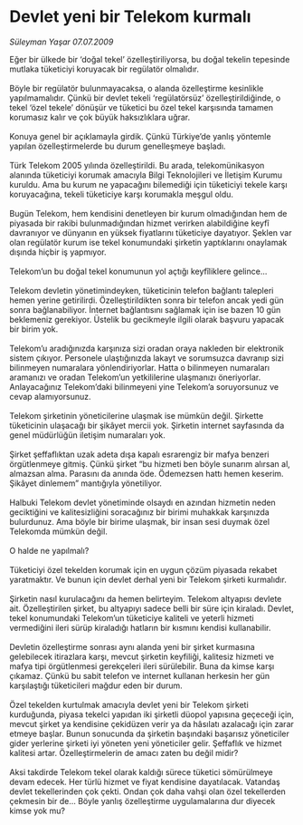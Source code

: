 # Devlet yeni bir Telekom kurmalı

*Süleyman Yaşar 07.07.2009*

<div class="taraf_structure_2col_1zq">
<div class="margen_n">



 <p>Eğer bir ülkede bir ‘doğal tekel’ özelleştiriliyorsa, bu doğal tekelin tepesinde mutlaka tüketiciyi koruyacak bir regülatör olmalıdır. <br/><br/>Böyle bir regülatör bulunmayacaksa, o alanda özelleştirme kesinlikle yapılmamalıdır. Çünkü bir devlet tekeli ‘regülatörsüz’ özelleştirildiğinde, o tekel ‘özel tekele’ dönüşür ve tüketici bu özel tekel karşısında tamamen korumasız kalır ve çok büyük haksızlıklara uğrar. <br/><br/>Konuya genel bir açıklamayla girdik. Çünkü Türkiye’de yanlış yöntemle yapılan özelleştirmelerde bu durum genelleşmeye başladı. <br/><br/>Türk Telekom 2005 yılında özelleştirildi. Bu arada, telekomünikasyon alanında tüketiciyi korumak amacıyla Bilgi Teknolojileri ve İletişim Kurumu kuruldu. Ama bu kurum ne yapacağını bilemediği için tüketiciyi tekele karşı koruyacağına, tekeli tüketiciye karşı korumakla meşgul oldu. <br/><br/>Bugün Telekom, hem kendisini denetleyen bir kurum olmadığından hem de piyasada bir rakibi bulunmadığından hizmet verirken alabildiğine keyfî davranıyor ve dünyanın en yüksek fiyatlarını tüketiciye dayatıyor. Şeklen var olan regülatör kurum ise tekel konumundaki şirketin yaptıklarını onaylamak dışında hiçbir iş yapmıyor. <br/><br/>Telekom’un bu doğal tekel konumunun yol açtığı keyfîliklere gelince... <br/><br/>Telekom devletin yönetimindeyken, tüketicinin telefon bağlantı talepleri hemen yerine getirilirdi. Özelleştirildikten sonra bir telefon ancak yedi gün sonra bağlanabiliyor. İnternet bağlantısını sağlamak için ise bazen 10 gün beklemeniz gerekiyor. Üstelik bu gecikmeyle ilgili olarak başvuru yapacak bir birim yok. <br/><br/>Telekom’u aradığınızda karşınıza sizi oradan oraya nakleden bir elektronik sistem çıkıyor. Personele ulaştığınızda lakayt ve sorumsuzca davranıp sizi bilinmeyen numaralara yönlendiriyorlar. Hatta o bilinmeyen numaraları aramanızı ve oradan Telekom’un yetkililerine ulaşmanızı öneriyorlar. Anlayacağınız Telekom’daki bilinmeyeni yine Telekom’a soruyorsunuz ve cevap alamıyorsunuz. <br/><br/>Telekom şirketinin yöneticilerine ulaşmak ise mümkün değil. Şirkette tüketicinin ulaşacağı bir şikâyet mercii yok. Şirketin internet sayfasında da genel müdürlüğün iletişim numaraları yok. <br/><br/>Şirket şeffaflıktan uzak adeta dışa kapalı esrarengiz bir mafya benzeri örgütlenmeye gitmiş. Çünkü şirket “bu hizmeti ben böyle sunarım alırsan al, almazsan alma. Parasını da anında öde. Ödemezsen hattı hemen keserim. Şikâyet dinlemem” mantığıyla yönetiliyor. <br/><br/>Halbuki Telekom devlet yönetiminde olsaydı en azından hizmetin neden geciktiğini ve kalitesizliğini soracağınız bir birimi muhakkak karşınızda bulurdunuz. Ama böyle bir birime ulaşmak, bir insan sesi duymak özel Telekomda mümkün değil. <br/><br/>O halde ne yapılmalı? <br/><br/>Tüketiciyi özel tekelden korumak için en uygun çözüm piyasada rekabet yaratmaktır. Ve bunun için devlet derhal yeni bir Telekom şirketi kurmalıdır. <br/><br/>Şirketin nasıl kurulacağını da hemen belirteyim. Telekom altyapısı devlete ait. Özelleştirilen şirket, bu altyapıyı sadece belli bir süre için kiraladı. Devlet, tekel konumundaki Telekom’un tüketiciye kaliteli ve yeterli hizmeti vermediğini ileri sürüp kiraladığı hatların bir kısmını kendisi kullanabilir. <br/><br/>Devletin özelleştirme sonrası aynı alanda yeni bir şirket kurmasına gelebilecek itirazlara karşı, mevcut şirketin keyfiliği, kalitesiz hizmeti ve mafya tipi örgütlenmesi gerekçeleri ileri sürülebilir. Buna da kimse karşı çıkamaz. Çünkü bu sabit telefon ve internet kullanan herkesin her gün karşılaştığı tüketicileri mağdur eden bir durum. <br/><br/>Özel tekelden kurtulmak amacıyla devlet yeni bir Telekom şirketi kurduğunda, piyasa tekelci yapıdan iki şirketli düopol yapısına geçeceği için, mevcut şirket ya kendisine çekidüzen verir ya da hâsılatı azalacağı için zarar etmeye başlar. Bunun sonucunda da şirketin başındaki başarısız yöneticiler gider yerlerine şirketi iyi yöneten yeni yöneticiler gelir. Şeffaflık ve hizmet kalitesi artar. Özelleştirmelerin de amacı zaten bu değil midir? <br/><br/>Aksi takdirde Telekom tekel olarak kaldığı sürece tüketici sömürülmeye devam edecek. Her türlü hizmet ve fiyat kendisine dayatılacak. Vatandaş devlet tekellerinden çok çekti. Ondan çok daha vahşi olan özel tekellerden çekmesin bir de... Böyle yanlış özelleştirme uygulamalarına dur diyecek kimse yok mu?</p>
<br/>
<br/>
<br/>



<br/>


<div id="taraf_not">
</div>

</div>


</div>
